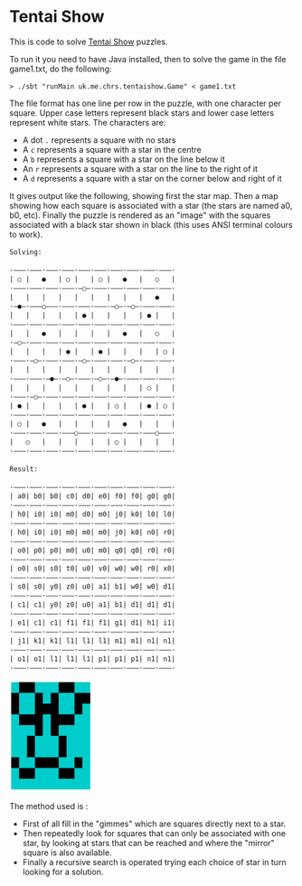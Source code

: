 # Tentai Show

This is code to solve [Tentai Show](http://nikoli.co.jp/en/puzzles/astronomical_show.html) puzzles.

To run it you need to have Java installed, then to solve the game in the file game1.txt, do the following:

```
> ./sbt "runMain uk.me.chrs.tentaishow.Game" < game1.txt
```

The file format has one line per row in the puzzle, with one character per square. Upper case letters 
represent black stars and lower case letters represent white stars. The characters are:
- A dot `.` represents a square with no stars
- A `c` represents a square with a star in the centre
- A `b` represents a square with a star on the line below it
- An `r` represents a square with a star on the line to the right of it 
- A `d` represents a square with a star on the corner below and right of it

It gives output like the following, showing first the star map. Then a map showing 
how each square is associated with a star (the stars are named a0, b0, etc). Finally the
puzzle is rendered as an "image" with the squares associated with a black star shown in 
black (this uses ANSI terminal colours to work).

```
Solving:

·‒‒‒·‒‒‒·‒‒‒·‒‒‒·‒‒‒·‒‒‒·‒‒‒·‒‒‒·‒‒‒·‒‒‒·
| ○ |   ●   | ○ |   | ○ |   ●   |   ○   |
·‒‒‒·‒‒‒·‒‒‒·‒‒‒·‒○‒·‒‒‒·‒‒‒·‒‒‒·‒‒‒·‒‒‒·
|   |   |   |   |   |   |   |   |   ●   |
·‒●‒·‒‒‒○‒‒‒·‒‒‒·‒‒‒·‒‒‒·‒○‒·‒○‒·‒‒‒·‒‒‒·
|   |   |   |   | ● |   |   |   | ● |   |
·‒‒‒·‒‒‒·‒‒‒·‒‒‒·‒‒‒·‒‒‒·‒‒‒·‒‒‒·‒‒‒·‒‒‒·
|   |   ●   |   |   |   |   ●   |   ○   |
·‒○‒·‒‒‒·‒‒‒·‒‒‒·‒‒‒·‒‒‒·‒‒‒·‒‒‒·‒‒‒·‒‒‒·
|   |   |   | ● |   | ● |   |   |   | ○ |
·‒‒‒·‒○‒·‒‒‒·‒‒‒·‒○‒·‒‒‒·‒‒‒·‒○‒·‒‒‒·‒‒‒·
|   |   |   |   |   |   |   |   |   |   |
·‒‒‒·‒‒‒·‒●‒·‒○‒·‒‒‒·‒○‒·‒●‒·‒‒‒·‒‒‒·‒‒‒·
|   |   |   |   |   |   |   |   | ○ |   |
·‒‒‒·‒○‒·‒‒‒·‒‒‒·‒‒‒·‒‒‒·‒‒‒·‒‒‒·‒‒‒·‒‒‒·
| ● |   |   |   | ● |   | ○ |   | ● | ○ |
·‒‒‒·‒‒‒·‒‒‒·‒‒‒·‒‒‒·‒‒‒·‒‒‒·‒‒‒·‒‒‒·‒‒‒·
| ○ |   ●   |   |   |   |   ●   |   |   |
·‒‒‒·‒‒‒·‒‒‒·‒‒‒○‒‒‒·‒‒‒·‒‒‒·‒‒‒·‒‒‒○‒‒‒·
|   ○   |   |   |   |   | ○ |   |   |   |
·‒‒‒·‒‒‒·‒‒‒·‒‒‒·‒‒‒·‒‒‒·‒‒‒·‒‒‒·‒‒‒·‒‒‒·

Result:

·‒‒‒·‒‒‒·‒‒‒·‒‒‒·‒‒‒·‒‒‒·‒‒‒·‒‒‒·‒‒‒·‒‒‒·
| a0| b0| b0| c0| d0| e0| f0| f0| g0| g0|
·‒‒‒·‒‒‒·‒‒‒·‒‒‒·‒‒‒·‒‒‒·‒‒‒·‒‒‒·‒‒‒·‒‒‒·
| h0| i0| i0| m0| d0| m0| j0| k0| l0| l0|
·‒‒‒·‒‒‒·‒‒‒·‒‒‒·‒‒‒·‒‒‒·‒‒‒·‒‒‒·‒‒‒·‒‒‒·
| h0| i0| i0| m0| m0| m0| j0| k0| n0| r0|
·‒‒‒·‒‒‒·‒‒‒·‒‒‒·‒‒‒·‒‒‒·‒‒‒·‒‒‒·‒‒‒·‒‒‒·
| o0| p0| p0| m0| u0| m0| q0| q0| r0| r0|
·‒‒‒·‒‒‒·‒‒‒·‒‒‒·‒‒‒·‒‒‒·‒‒‒·‒‒‒·‒‒‒·‒‒‒·
| o0| s0| s0| t0| u0| v0| w0| w0| r0| x0|
·‒‒‒·‒‒‒·‒‒‒·‒‒‒·‒‒‒·‒‒‒·‒‒‒·‒‒‒·‒‒‒·‒‒‒·
| s0| s0| y0| z0| u0| a1| b1| w0| w0| d1|
·‒‒‒·‒‒‒·‒‒‒·‒‒‒·‒‒‒·‒‒‒·‒‒‒·‒‒‒·‒‒‒·‒‒‒·
| c1| c1| y0| z0| u0| a1| b1| d1| d1| d1|
·‒‒‒·‒‒‒·‒‒‒·‒‒‒·‒‒‒·‒‒‒·‒‒‒·‒‒‒·‒‒‒·‒‒‒·
| e1| c1| c1| f1| f1| f1| g1| d1| h1| i1|
·‒‒‒·‒‒‒·‒‒‒·‒‒‒·‒‒‒·‒‒‒·‒‒‒·‒‒‒·‒‒‒·‒‒‒·
| j1| k1| k1| l1| l1| l1| m1| m1| n1| n1|
·‒‒‒·‒‒‒·‒‒‒·‒‒‒·‒‒‒·‒‒‒·‒‒‒·‒‒‒·‒‒‒·‒‒‒·
| o1| o1| l1| l1| l1| p1| p1| p1| n1| n1|
·‒‒‒·‒‒‒·‒‒‒·‒‒‒·‒‒‒·‒‒‒·‒‒‒·‒‒‒·‒‒‒·‒‒‒·

```

![Solution Image](tentai_image.png?raw=true)

The method used is :
- First of all fill in the "gimmes" which are squares directly next to a star.
- Then repeatedly look for squares that can only be associated with one star, by looking at stars that can
  be reached and where the "mirror" square is also available.
- Finally a recursive search is operated trying each choice of star in turn looking for a solution.

